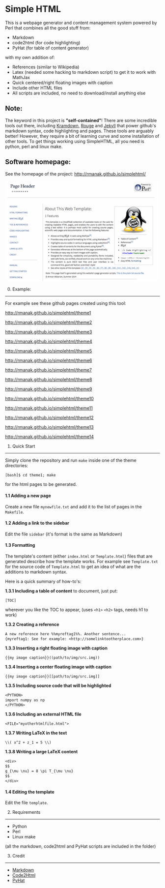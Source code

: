Simple HTML
===========

This is a webpage generator and content management system 
powered by Perl that combines all the good stuff from:

* Markdown
* code2html (for code highlighting)
* PyHat (for table of content generator)

with my own addition of: 

* References (similar to Wikipedia) 
* Latex (needed some hacking to markdown script) to get it to work with MathJax
* Quick centered/right floating images with caption
* Include other HTML files
* All scripts are included, no need to download/install anything else

Note: 
-----
The keyword in this project is **"self-contained"**! There are some incredible tools out there,
including [Kramdown](http://kramdown.gettalong.org/), [Rouge](http://rouge.jneen.net/)
and [Jekyll](https://jekyllrb.com/) 
that power github's markdown syntax, code highlighting and pages. These tools are arguably better! 
However, they require
a bit of learning curve and some installation of other tools.
To get things working using SimpleHTML, all you need is python, perl and linux make.

Software homepage:
------------------
See the homepage of the project: <http://rmanak.github.io/simplehtml/>

![alt tag](https://github.com/rmanak/simplehtml/blob/master/img/screenshot.png)

0. Example:
-----------
For example see these github pages created using this tool:

<http://rmanak.github.io/simplehtml/theme1>

<http://rmanak.github.io/simplehtml/theme2>

<http://rmanak.github.io/simplehtml/theme3>

<http://rmanak.github.io/simplehtml/theme4>

<http://rmanak.github.io/simplehtml/theme5>

<http://rmanak.github.io/simplehtml/theme6>

<http://rmanak.github.io/simplehtml/theme7>

<http://rmanak.github.io/simplehtml/theme8>

<http://rmanak.github.io/simplehtml/theme9>

<http://rmanak.github.io/simplehtml/theme10>

<http://rmanak.github.io/simplehtml/theme11>

<http://rmanak.github.io/simplehtml/theme12>

<http://rmanak.github.io/simplehtml/theme13>

<http://rmanak.github.io/simplehtml/theme14>




1. Quick Start
--------------

Simply clone the repository and run ``make`` inside one of the theme directories:

    [bash]$ cd theme1; make

for the html pages to be generated.

#### 1.1 Adding a new page

Create a new file ``mynewfile.txt`` and add it to the list of pages in the ``Makefile``.

#### 1.2 Adding a link to the sidebar

Edit the file ``sidebar`` (it's format is the same as Markdown)

#### 1.3 Formatting

The template's content (either ``index.html`` or ``Template.html``) files that are
generated describe how the template works. For example see ``Template.txt`` for the source code 
of ``Template.html`` to get an idea of what are the additions to markdown syntax.

Here is a quick summary of how-to's: 

**1.3.1 Including a table of content** to document, just put: 

    [TOC]

wherever you like the TOC to appear, (uses ``<h1>`` ``<h2>`` tags, needs h1 to work)


**1.3.2 Creating a reference**

    A new reference here %%myreftag1%%. Another sentence...
    {myreftag1: See for example: <http://somelinktootherplace.com>}
    
**1.3.3 Inserting a right floating image with caption**

    {{my image caption}}((path/to/img/src.img))

**1.3.4 Inserting a center floating image with caption**

    {{my image caption}}[[path/to/img/src.img]]

**1.3.5 Including source code that will be highlighted**

    <PYTHON>
    import numpy as np
    </PYTHON>

**1.3.6 Including an external HTML file**

    <FILE="myotherhtmlfile.html">

**1.3.7 Writing LaTeX in the text**

    \\( x^2 + z_1 = 5 \\)

**1.3.8 Writing a large LaTeX content**

    <div>
    $$
    g_{\mu \nu} = 8 \pi T_{\mu \nu}
    $$
    </div>


#### 1.4 Editing the template

Edit the file ``template``.


2. Requirements
----------------

- Python
- Perl
- Linux make

(all the markdown, code2html and PyHat scripts are included in the folder)


3. Credit
---------

* [Markdown](http://daringfireball.net/projects/markdown/)
* [Code2Html](https://www.palfrader.org/code/code2html/)
* [PyHat](http://www.ferg.org/pyhat/)


